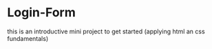 # Login-Form
this is an introductive mini project to get started (applying html an css fundamentals)
